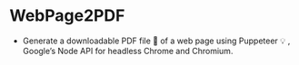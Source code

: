 # WebPage2PDF
- Generate a downloadable PDF file 📄 of a web page using Puppeteer 💡 , Google’s Node API for headless Chrome and Chromium.
